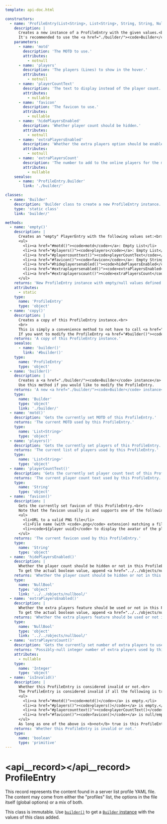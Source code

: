 ```yaml
---
template: api-doc.html

constructors:
  - name: 'ProfileEntry(List<String>, List<String>, String, String, NullBool, NullBool, Integer)'
    description: |
      Creates a new instance of a ProfileEntry with the given values.<br>
      It's recommended to use the <a href="./builder/"><code>Builder</code> class</a> for a more convenient configuration of the Settings.
    parameters:
      - name: 'motd'
        description: 'The MOTD to use.'
        attributes:
          - notnull
      - name: 'players'
        description: 'The players (Lines) to show in the hover.'
        attributes:
          - notnull
      - name: 'playerCountText'
        description: 'The text to display instead of the player count.'
        attributes:
          - nullable
      - name: 'favicon'
        description: 'The favicon to use.'
        attributes:
          - nullable
      - name: 'hidePlayersEnabled'
        description: 'Whether player count should be hidden.'
        attributes:
          - notnull
      - name: 'extraPlayersEnabled'
        description: 'Whether the extra players option should be enabled.'
        attributes:
          - notnull
      - name: 'extraPlayersCount'
        description: 'The number to add to the online players for the max players number.'
        attributes:
          - nullable
    seealso:
      - name: 'ProfileEntry.Builder'
        link: './builder/'

classes:
  - name: 'Builder'
    description: 'Builder class to create a new ProfileEntry instance.'
    type: 'static class'
    link: 'builder/'

methods:
  - name: 'empty()'
    description: |
      Creates an "empty" PlayerEntry with the following values set:<br>
      <ul>
        <li><a href="#motd()"><code>motd</code></a>: Empty List</li>
        <li><a href="#players()"><code>players</code></a>: Empty List</li>
        <li><a href="#playercounttext()"><code>playerCountText</code></a>: Empty String</li>
        <li><a href="#favicon()"><code>favicon</code></a>: Empty String</li>
        <li><a href="#hideplayersenabled()"><code>hidePlayersEnabled</code></a>: <a href="../../objects/nullbool/"><code>NullBool.NOT_SET</code></a></li>
        <li><a href="#extraplayersenabled()"><code>extraPlayersEnabled</code></a>: <a href="../../objects/nullbool/"><code>NullBool.NOT_SET</code></a></li>
        <li><a href="#extraplayerscount()"><code>extraPlayersCount</code></a>: <code>null</code></li>
      </ul>
    returns: 'New ProfileEntry instance with empty/null values defined'
    attributes:
      - static
    type:
      name: 'ProfileEntry'
      type: 'object'
  - name: 'copy()'
    description: |
      Creates a copy of this ProfileEntry instance.<br>
      <br>
      This is simply a convenience method to not have to call <a href="#builder()"><code>builder()</code></a><code>.</code><a href="./builder/#build()"><code>build()</code></a>.<br>
      If you want to modify the ProfileEntry <a href="#builder()"><code>builder()</code></a> is preferred.
    returns: 'A copy of this ProfileEntry instance.'
    seealso:
      - name: 'builder()'
        link: '#builder()'
    type:
      name: 'ProfileEntry'
      type: 'object'
  - name: 'builder()'
    description: |
      Creates a <a href="./builder/"><code>Builder</code> instance</a> with the values from this ProfileEntry set.<br>
      Use this method if you would like to modify the ProfileEntry.
    returns: 'A new <a href="./builder/"><code>Builder</code> instance</a> with the values of this ProfileEntry set.'
    type:
      name: 'Builder'
      type: 'object'
      link: './builder/'
  - name: 'motd()'
    description: 'Gets the currently set MOTD of this ProfileEntry.'
    returns: 'The current MOTD used by this ProfileEntry.'
    type:
      name: 'List<String>'
      type: 'object'
  - name: 'players()'
    description: 'Gets the currently set players of this ProfileEntry.'
    returns: 'The current list of players used by this ProfileEntry.'
    type:
      name: 'List<String>'
      type: 'object'
  - name: 'playerCountText()'
    description: 'Gets the currently set player count text of this ProfileEntry.'
    returns: 'The current player count text used by this ProfileEntry.'
    type:
      name: 'String'
      type: 'object'
  - name: 'favicon()'
    description: |
      Gets the currently set favicon of this ProfileEntry.<br>
      Note that the favicon usually is and supports one of the following options:
      <ul>
        <li>URL to a valid PNG file</li>
        <li>File name (with <code>.png</code> extension) matching a file saved in the favicons folder of AdvancedServerList</li>
        <li><code>${player uuid}</code> to display the avatar of the player</li>
      </ul>
    returns: 'The current favicon used by this ProfileEntry.'
    type:
      name: 'String'
      type: 'object'
  - name: 'hidePlayersEnabled()'
    description: |
      Whether the player count should be hidden or not in this ProfileEntry.<br>
      To get the actual boolean value, append <a href="../../objects/nullbool/#getordefault()"><code>getOrDefault(boolean)</code></a>.
    returns: 'Whether the player count should be hidden or not in this ProfileEntry.'
    type:
      name: 'NullBool'
      type: 'object'
      link: '../../objects/nullbool/'
  - name: 'extraPlayersEnabled()'
    description: |
      Whether the extra players feature should be used or not in this ProfileEntry.<br>
      To get the actual boolean value, append <a href="../../objects/nullbool/#getordefault()"><code>getOrDefault(boolean)</code></a>.
    returns: 'Whether the extra players feature should be used or not in this ProfileEntry.'
    type:
      name: 'NullBool'
      type: 'object'
      link: '../../objects/nullbool/'
  - name: 'extraPlayersCount()'
    description: 'Gets the currently set number of extra players to use by this ProfileEntry. May be <code>null</code>.'
    returns: 'Possibly-null integer number of extra players used by this ProfileEntry.'
    attributes:
      - nullable
    type:
      name: 'Integer'
      type: 'object'
  - name: 'isInvalid()'
    description: |
      Whether this ProfileEntry is considered invalid or not.<br>
      The ProfileEntry is considered invalid if all the following is true:
      <ul>
        <li><a href="#motd()"><code>motd()</code></a> is empty.</li>
        <li><a href="#players()"><code>players()</code></a> is empty.</li>
        <li><a href="#playercounttext()"><code>playerCountText()</code></a> is null/empty <b>and</b> <a href="#hideplayersenabled()"><code>hidePlayersEnabled()</code></a> is <code>false</code>.</li>
        <li><a href="#favicon()"><code>favicon()</code></a> is null/empty.</li>
      </ul>
      As long as one of the above is <b>not</b> true is this ProfileEntry considered valid and <code>false</code> will be returned.
    returns: 'Whether this ProfileEntry is invalid or not.'
    type:
      name: 'boolean'
      type: 'primitive'
---
```


# <api__record></api__record> ProfileEntry

This record represents the content found in a server list profile YAML file.  
The content may come from either the "profiles" list, the options in the file itself (global options) or a mix of both.

This class is immutable. Use [`builder()`](#builder()) to get a [`Builder` instance](builder.md) with the values of this class added.